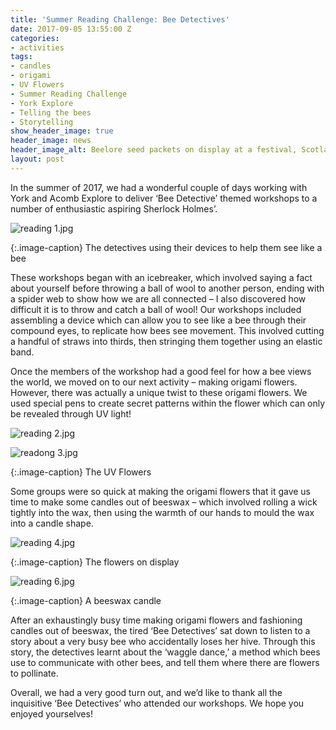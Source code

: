 ```yaml
---
title: 'Summer Reading Challenge: Bee Detectives'
date: 2017-09-05 13:55:00 Z
categories:
- activities
tags:
- candles
- origami
- UV Flowers
- Summer Reading Challenge
- York Explore
- Telling the bees
- Storytelling
show_header_image: true
header_image: news
header_image_alt: Beelore seed packets on display at a festival, Scotland 2015
layout: post
---
```


In the summer of 2017, we had a wonderful couple of days working with York and Acomb Explore to deliver ‘Bee Detective’ themed workshops to a number of enthusiastic aspiring Sherlock Holmes’.

![reading 1.jpg](/uploads/reading%201.jpg)

{:.image-caption}
The detectives using their devices to help them see like a bee

These workshops began with an icebreaker, which involved saying a fact about yourself before throwing a ball of wool to another person, ending with a spider web to show how we are all connected – I also discovered how difficult it is to throw and catch a ball of wool!
Our workshops included assembling a device which can allow you to see like a bee through their compound eyes, to replicate how bees see movement. This involved cutting a handful of straws into thirds, then stringing them together using an elastic band.

Once the members of the workshop had a good feel for how a bee views the world, we moved on to our next activity – making origami flowers. However, there was actually a unique twist to these origami flowers. We used special pens to create secret patterns within the flower which can only be revealed through UV light!

![reading 2.jpg](/uploads/reading%202.jpg)

![readong 3.jpg](/uploads/readong%203.jpg)

{:.image-caption}
The UV Flowers

Some groups were so quick at making the origami flowers that it gave us time to make some candles out of beeswax – which involved rolling a wick tightly into the wax, then using the warmth of our hands to mould the wax into a candle shape.

![reading 4.jpg](/uploads/reading%204.jpg)

{:.image-caption}
The flowers on display

![reading 6.jpg](/uploads/reading%206.jpg)

{:.image-caption}
A beeswax candle

After an exhaustingly busy time making origami flowers and fashioning candles out of beeswax, the tired ‘Bee Detectives’ sat down to listen to a story about a very busy bee who accidentally loses her hive. Through this story, the detectives learnt about the ‘waggle dance,’ a method which bees use to communicate with other bees, and tell them where there are flowers to pollinate.

Overall, we had a very good turn out, and we’d like to thank all the inquisitive ‘Bee Detectives’ who attended our workshops. We hope you enjoyed yourselves!
